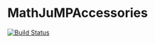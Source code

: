 # MathJuMPAccessories

[![Build Status](https://github.com/munizrodrigo/MathJuMPAccessories.jl/actions/workflows/CI.yml/badge.svg?branch=main)](https://github.com/munizrodrigo/MathJuMPAccessories.jl/actions/workflows/CI.yml?query=branch%3Amain)
